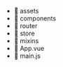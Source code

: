 - :open_file_folder: assets
- :open_file_folder: components
- :open_file_folder: router
- :open_file_folder: store
- :open_file_folder: mixins
- :scroll: App.vue
- :scroll: main.js
